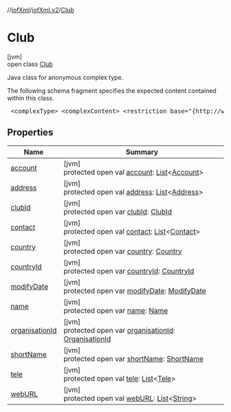 //[iofXml](../../../index.md)/[iofXml.v2](../index.md)/[Club](index.md)

# Club

[jvm]\
open class [Club](index.md)

<p>Java class for anonymous complex type. <p>The following schema fragment specifies the expected content contained within this class. <pre> &lt;complexType&gt; &lt;complexContent&gt; &lt;restriction base="{http://www.w3.org/2001/XMLSchema}anyType"&gt; &lt;sequence&gt; &lt;element ref="{}ClubId"/&gt; &lt;element ref="{}Name" minOccurs="0"/&gt; &lt;element ref="{}ShortName"/&gt; &lt;element ref="{}OrganisationId" minOccurs="0"/&gt; &lt;choice&gt; &lt;element ref="{}CountryId"/&gt; &lt;element ref="{}Country"/&gt; &lt;/choice&gt; &lt;element ref="{}Address" maxOccurs="unbounded" minOccurs="0"/&gt; &lt;element ref="{}Tele" maxOccurs="unbounded" minOccurs="0"/&gt; &lt;element ref="{}WebURL" maxOccurs="unbounded" minOccurs="0"/&gt; &lt;element ref="{}Account" maxOccurs="unbounded" minOccurs="0"/&gt; &lt;element ref="{}Contact" maxOccurs="unbounded" minOccurs="0"/&gt; &lt;element ref="{}ModifyDate" minOccurs="0"/&gt; &lt;/sequence&gt; &lt;/restriction&gt; &lt;/complexContent&gt; &lt;/complexType&gt; </pre>

## Properties

| Name | Summary |
|---|---|
| [account](account.md) | [jvm]<br>protected open val [account](account.md): [List](https://docs.oracle.com/javase/8/docs/api/java/util/List.html)<[Account](../-account/index.md)> |
| [address](address.md) | [jvm]<br>protected open val [address](address.md): [List](https://docs.oracle.com/javase/8/docs/api/java/util/List.html)<[Address](../-address/index.md)> |
| [clubId](club-id.md) | [jvm]<br>protected open var [clubId](club-id.md): [ClubId](../-club-id/index.md) |
| [contact](contact.md) | [jvm]<br>protected open val [contact](contact.md): [List](https://docs.oracle.com/javase/8/docs/api/java/util/List.html)<[Contact](../-contact/index.md)> |
| [country](country.md) | [jvm]<br>protected open var [country](country.md): [Country](../-country/index.md) |
| [countryId](country-id.md) | [jvm]<br>protected open var [countryId](country-id.md): [CountryId](../-country-id/index.md) |
| [modifyDate](modify-date.md) | [jvm]<br>protected open var [modifyDate](modify-date.md): [ModifyDate](../-modify-date/index.md) |
| [name](name.md) | [jvm]<br>protected open var [name](name.md): [Name](../-name/index.md) |
| [organisationId](organisation-id.md) | [jvm]<br>protected open var [organisationId](organisation-id.md): [OrganisationId](../-organisation-id/index.md) |
| [shortName](short-name.md) | [jvm]<br>protected open var [shortName](short-name.md): [ShortName](../-short-name/index.md) |
| [tele](tele.md) | [jvm]<br>protected open val [tele](tele.md): [List](https://docs.oracle.com/javase/8/docs/api/java/util/List.html)<[Tele](../-tele/index.md)> |
| [webURL](web-u-r-l.md) | [jvm]<br>protected open val [webURL](web-u-r-l.md): [List](https://docs.oracle.com/javase/8/docs/api/java/util/List.html)<[String](https://docs.oracle.com/javase/8/docs/api/java/lang/String.html)> |
